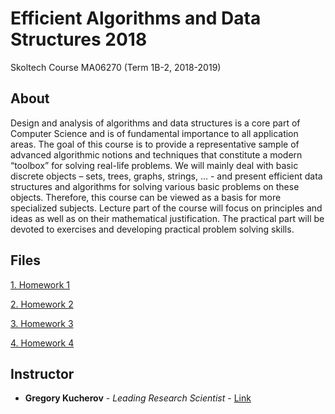 # Efficient Algorithms and Data Structures 2018
Skoltech Course
MA06270 (Term 1B-2, 2018-2019)

## About
Design and analysis of algorithms and data structures is a core part of Computer Science and is of fundamental importance to all application areas. The goal of this course is to provide a representative sample of advanced algorithmic notions and techniques that constitute a modern “toolbox” for solving real-life problems. We will mainly deal with basic discrete objects – sets, trees, graphs, strings, … - and present efficient data structures and algorithms for solving various basic problems on these objects. Therefore, this course can be viewed as a basis for more specialized subjects. Lecture part of the course will focus on principles and ideas as well as on their mathematical justification. The practical part will be devoted to exercises and developing practical problem solving skills.


## Files
[1. Homework 1](https://github.com/dzisandy/Efficient-Algorithms-and-Data-Structures/tree/master/HW1)

[2. Homework 2](https://github.com/dzisandy/Efficient-Algorithms-and-Data-Structures/tree/master/HW2)

[3. Homework 3](https://github.com/dzisandy/Efficient-Algorithms-and-Data-Structures/tree/master/HW3)

[4. Homework 4](https://github.com/dzisandy/Efficient-Algorithms-and-Data-Structures/tree/master/HW4)

## Instructor
* **Gregory Kucherov** - *Leading Research Scientist* - [Link](https://faculty.skoltech.ru/people/grigorykucherov)

